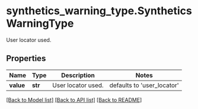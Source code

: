 # synthetics_warning_type.SyntheticsWarningType

User locator used.
## Properties
Name | Type | Description | Notes
------------ | ------------- | ------------- | -------------
**value** | **str** | User locator used. | defaults to 'user_locator'

[[Back to Model list]](README.md#documentation-for-models) [[Back to API list]](README.md#documentation-for-api-endpoints) [[Back to README]](README.md)


